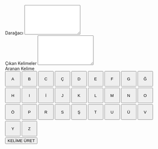 
<!DOCTYPE html>
<html lang="tr">
<head>
<meta charset="utf-8">
<title>Adam Asmaca Oyunu</title>
<meta name="viewport" content="width=device-width, initial-scale=1, maximum-scale=1, user-scalable=no">
<link href="https://maxcdn.bootstrapcdn.com/bootstrap/3.3.7/css/bootstrap.min.css" rel="stylesheet">
<style>
.harf,.bharf{
width: 50px;
height: 50px;
margin-bottom:4px;
}

</style>
</head>
<body>
<div class="container">
<form>
<div class="col-md-6">
<div class="form-group">
<label for="daracagi">Darağacı</label>
<textarea id="daracagi" class="form-control" rows="6"></textarea>
</div>
</div>
<div class="col-md-6">
<div class="form-group">
<label for="cikan-harf">Çıkan Kelimeler</label>
<textarea id="cikan-harf" class="form-control" rows="6"></textarea>
</div>
</div>
<div class="col-md-12">
<div class="form-group">
<label for="cikankelime">Aranan Kelime</label>
</div>
<div class="form-group" id="yertutucu">
</div>
</div>
<div class="col-md-6 col-md-offset-3">
<button type="button" class="btn btn-primary harf">A</button>
<button type="button" class="btn btn-primary harf">B</button>
<button type="button" class="btn btn-primary harf">C</button>
<button type="button" class="btn btn-primary harf">Ç</button>
<button type="button" class="btn btn-primary harf">D</button>
<button type="button" class="btn btn-primary harf">E</button>
<button type="button" class="btn btn-primary harf">F</button>
<button type="button" class="btn btn-primary harf">G</button>
<button type="button" class="btn btn-primary harf">Ğ</button>
<button type="button" class="btn btn-primary harf">H</button>
<button type="button" class="btn btn-primary harf">I</button>
<button type="button" class="btn btn-primary harf">İ</button>
<button type="button" class="btn btn-primary harf">J</button>
<button type="button" class="btn btn-primary harf">K</button>
<button type="button" class="btn btn-primary harf">L</button>
<button type="button" class="btn btn-primary harf">M</button>
<button type="button" class="btn btn-primary harf">N</button>
<button type="button" class="btn btn-primary harf">O</button>
<button type="button" class="btn btn-primary harf">Ö</button>
<button type="button" class="btn btn-primary harf">P</button>
<button type="button" class="btn btn-primary harf">R</button>
<button type="button" class="btn btn-primary harf">S</button>
<button type="button" class="btn btn-primary harf">Ş</button>
<button type="button" class="btn btn-primary harf">T</button>
<button type="button" class="btn btn-primary harf">U</button>
<button type="button" class="btn btn-primary harf">Ü</button>
<button type="button" class="btn btn-primary harf">V</button>
<button type="button" class="btn btn-primary harf">Y</button>
<button type="button" class="btn btn-primary harf">Z</button>
</div>
<div class="col-md-6 col-md-offset-3">
<button type="button" class="btn btn-primary btn-danger btn-block" id="kelime-uret">KELİME
ÜRET</button>
</div>
</form>
</div>
<script>
var adam = new Array("___\n", " |\n", " O\n", " /", "|", "\\\n", " /", " \\\n", "___");
var kelimeler= ["ANAHTARLIK","DOLAP","KLAVYE","KULAKLIK","ARABA","TÜRKİYE","ATATÜRK","GERÇEK","HAYAT","HAYAL","YAŞAM","KAYIP","DÖNMEK","DÜŞÜNMEK","DÜNYA","KÖTÜ","KEDİ","KÖPEK","ÖLÜM","KIRMIZI","ERKEK","KADIN","KELEBEK","ÖPÜCÜK","ANLAMAK","SÖYLEMEK","ZAMAN","ANLATMAK"];
var kelime;
var hak=0;

//nesnelerin oluşturulması
var kelimeUret= document.getElementById("kelime-uret");
var daragaci= document.getElementById("daracagi");
var cikanHarf= document.getElementById("cikan-harf");
var harfler= document.querySelectorAll(".harf");

//bootstrap(otomatik çalışacak kodlar)
(function(){
harfler.forEach(function(gelen) {
gelen.onclick=function(olay){

this.setAttribute("disabled","disabled");
var durum= harfKontrol(kelime,this.textContent);
harfEkle(this.textContent);
if(durum)
{
harfYerlestir(kelime,this.textContent);

}
else
{
daragaci.textContent+= adam[hak];
hak++;
}

var tireDurum=tireKontrol();
if(!tireDurum)
{
window.alert("TEBRİKLER");
tumHarflerPasif();

}
if(adam.length<=hak)
{
window.alert("BAŞARAMADINIZ:(");
tumHarfleriYaz(kelime);
tumHarflerPasif();

}
}
});
harfSec();

})();

// olayların atanaması
kelimeUret.onclick=harfSec;

//fonksiyonlar

function harfSec()
{
var sira=Math.round(Math.random()*kelimeler.length);
kelime=new String(kelimeler[sira]);
kelime=kelime.split("");

/*kelime= kelime.map(function(gelen){
return gelen+"_";
});*/

yertutucu(kelime);
}

//gizli harflerin yerine gösterlicek butonlar
function yertutucu(kelime)
{
var yertutucu=document.getElementById("yertutucu");
yertutucu.innerHTML="";
daragaci.innerHTML="";
tumHarflerAktif();
hak=0;

for(var i=0;i<kelime.length;i++)
{
var harf = document.createElement("button");
harf.setAttribute("type","button")
harf.classList.add("btn", "btn-primary", "bharf");
harf.textContent="_";
yertutucu.appendChild(harf);
}
}

function harfKontrol(kelime,harf){
return kelime.some(x => x ==harf );
}

function harfYerlestir(kelime,harf){
var bharfler= document.querySelectorAll(".bharf");
for(sira in kelime)
{
if(harf==kelime[sira])
{
bharfler[sira].textContent=harf;
}
}
}

function tumHarfleriYaz(kelime)
{
var bharfler= document.querySelectorAll(".bharf");
for(sira in kelime)
{
harfYerlestir(kelime,kelime[sira]);
}
}

function tumHarflerPasif()
{
harfler.forEach(function(eleman){
eleman.setAttribute("disabled","disabled");
});

}
function tumHarflerAktif()
{
harfler.forEach(function(eleman){
eleman.removeAttribute("disabled");
});

}
function tireKontrol()
{
var durum= false;
var bharfler= document.querySelectorAll(".bharf");

for(sira in bharfler)
{

if(bharfler[sira].textContent=="_")
{
durum=true;
}
}
return durum;

}

function harfEkle(harf)
{
    cikanHarf.textContent=cikanHarf.textContent+" "+harf;
}
</script>
</body>
</html>

